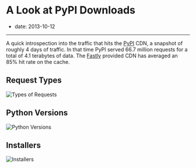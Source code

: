 # A Look at PyPI Downloads

- date: 2013-10-12

-------------------------------------------------------------------------------

A quick introspection into the traffic that hits the [PyPI][1] CDN, a snapshot
of roughly 4 days of traffic. In that time PyPI served 66.7 million requests
for a total of 4.1 terabytes of data. The [Fastly][2] provided CDN has averaged
an 85% hit rate on the cache.

[1]: https://pypi.python.org/
[2]: http://fastly.com/


## Request Types

![Types of Requests](/images/a-look-at-pypi-downloads/traffic_type.png)


## Python Versions

![Python Versions](/images/a-look-at-pypi-downloads/python_versions.png)


## Installers

![Installers](/images/a-look-at-pypi-downloads/installers.png)

